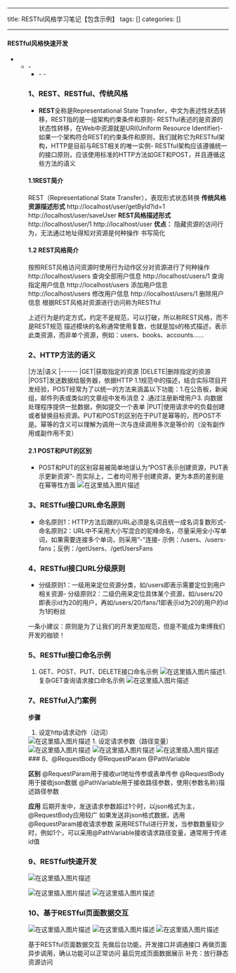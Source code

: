 
--- 
title:  RESTful风格学习笔记【包含示例】 
tags: []
categories: [] 

---


#### RESTful风格快速开发
- <ul><li>- <ul><li>- - 


### 1、REST、RESTful、传统风格

>  
 - **REST**全称是Representational State Transfer，中文为表述性状态转移，REST指的是一组架构约束条件和原则- RESTful表述的是资源的状态性转移，在Web中资源就是URI(Uniform Resource Identifier)- 如果一个架构符合REST的约束条件和原则，我们就称它为RESTful架构，HTTP是目前与REST相关的唯一实例- RESTful架构应该遵循统一的接口原则，应该使用标准的HTTP方法如GET和POST，并且遵循这些方法的语义 


#### 1.1REST简介

REST（Representational State Transfer），表现形式状态转换 **传统风格资源描述形式** http://localhost/user/getById?id=1 http://localhost/user/saveUser **REST风格描述形式** http://localhost/user/1 http://localhost/user **优点：** 隐藏资源的访问行为，无法通过地址得知对资源是何种操作 书写简化

#### 1.2 REST风格简介

按照REST风格访问资源时使用行为动作区分对资源进行了何种操作 http://localhost/users 查询全部用户信息  http://localhost/users/1 查询指定用户信息 http://localhost/users 添加用户信息 http://localhost/users 修改用户信息 http://localhost/users/1 删除用户信息 根据REST风格对资源进行访问称为RESTful

>  
 上述行为是约定方式，约定不是规范，可以打破，所以称REST风格，而不是REST规范 描述模块的名称通常使用复数，也就是加s的格式描述，表示此类资源，而非单个资源，例如：users、books、accounts…… 


### 2、HTTP方法的语义

|方法|语义
|------
|GET|获取指定的资源
|DELETE|删除指定的资源
|POST|发送数据给服务器，依据HTTP 1.1规范中的描述，结合实际项目开发经验，POST经常为了以统一的方法来涵盖以下功能：1.在公告板，新闻组，邮件列表或类似的文章组中发布消息 2 .通过注册新增用户3. 向数据处理程序提供一批数据，例如提交一个表单
|PUT|使用请求中的负载创建或者替换目标资源。PUT和POST的区别在于PUT是幂等的，而POST不是。幂等的含义可以理解为调用一次与连续调用多次是等价的（没有副作用或副作用不变）

#### 2.1 POST和PUT的区别
- POST和PUT的区别容易被简单地误认为“POST表示创建资源，PUT表示更新资源”- 而实际上，二者均可用于创建资源，更为本质的差别是在幂等性方面 <img src="https://img-blog.csdnimg.cn/d0646d5dc5834f4193249cbecf2f18a2.png" alt="在这里插入图片描述">
### 3、RESTful接口URL命名原则
- 命名原则1：HTTP方法后跟的URL必须是名词且统一成名词复数形式- 命名原则2：URL中不采用大小写混合的驼峰命名，尽量采用全小写单词，如果需要连接多个单词，则采用“-”连接- 示例：/users、/users-fans；反例：/getUsers、/getUsersFans
### 4、RESTful接口URL分级原则
- 分级原则1：一级用来定位资源分类，如/users即表示需要定位到用户相关资源- 分级原则2：二级仍用来定位具体某个资源，如/users/20即表示id为20的用户，再如/users/20/fans/1即表示id为20的用户的id为1的粉丝
>  
 一条小建议：原则是为了让我们的开发更加规范，但是不能成为束缚我们开发的枷锁！ 


### 5、RESTful接口命名示例
1. GET、POST、PUT、DELETE接口命名示例 <img src="https://img-blog.csdnimg.cn/106013c3381a4d29ac40519363d2c80a.png" alt="在这里插入图片描述">1. 复杂GET查询请求接口命名示例 <img src="https://img-blog.csdnimg.cn/139b9bbf2be042a294559dae040bcfdc.png" alt="在这里插入图片描述">
### 7、RESTful入门案例

**步骤**
1. 设定http请求动作（动词）
<img src="https://img-blog.csdnimg.cn/dc408979046345e8a3bdbb560319c1ba.png" alt="在这里插入图片描述">
1. 设定请求参数（路径变量） <img src="https://img-blog.csdnimg.cn/411ad455efcc4355a466edae9b3ae54c.png" alt="在这里插入图片描述"> <img src="https://img-blog.csdnimg.cn/f4d3e21eb8e142f99665f466667bf4d3.png" alt="在这里插入图片描述"> <img src="https://img-blog.csdnimg.cn/d624c6785a4543fc9930bc041d3aedc3.png" alt="在这里插入图片描述">
### 8、@RequestBody @RequestParam @PathVariable

**区别** @RequestParam用于接收url地址传参或表单传参 @RequestBody用于接收json数据 @PathVariable用于接收路径参数，使用{参数名称}描述路径参数

**应用** 后期开发中，发送请求参数超过1个时，以json格式为主，@RequestBody应用较广 如果发送非json格式数据，选用@RequestParam接收请求参数 采用RESTful进行开发，当参数数量较少时，例如1个，可以采用@PathVariable接收请求路径变量，通常用于传递id值

### 9、RESTful快速开发

<img src="https://img-blog.csdnimg.cn/f7ae93edde9046c1b8e13c23dfbf817a.png" alt="在这里插入图片描述">

<img src="https://img-blog.csdnimg.cn/e2167eed8f2d4a05b32262f9585c8a27.png" alt="在这里插入图片描述"> <img src="https://img-blog.csdnimg.cn/ce53e340d3bd4cb2a1d25dca82664a6e.png" alt="在这里插入图片描述">

### 10、基于RESTful页面数据交互

<img src="https://img-blog.csdnimg.cn/9ef36a1fb0634d19af26e67052272a60.png" alt="在这里插入图片描述"> <img src="https://img-blog.csdnimg.cn/b0937ec2747a4409ae6c52624dbea509.png" alt="在这里插入图片描述"> <img src="https://img-blog.csdnimg.cn/c253a87e64fd49ce9a6c46a9829653ed.png" alt="在这里插入图片描述">

>  
 基于RESTful页面数据交互 先做后台功能，开发接口并调通接口 再做页面异步调用，确认功能可以正常访问 最后完成页面数据展示 补充：放行静态资源访问 

